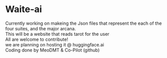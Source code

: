 # Waite-ai

Currently working on makeing the Json files that represent the each of the four suites, and the major arcana. </BR>
This will be a website that reads tarot for the user </BR>
All are welcome to contribute! </BR>
we are planning on hosting it @ huggingface.ai </BR>
Coding done by MeoDMT & Co-Pilot (github) </BR>
